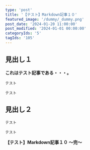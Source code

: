 ```yaml
---
type: 'post'
title: '【テスト】Markdown記事１０'
featured_image: '/dummy/_dummy.png'
post_date: '2024-01-20 11:00:00'
post_modified: '2024-01-01 00:00:00'
categoryIds: '5'
tagIds: '105'
---
```


## 見出し１

<strong>これはテスト記事である・・・。</strong>

```talk:l:m:1
テスト
```

```talk:r:e:1
テスト
```

## 見出し２

```talk:l:m:3
テスト
```

```talk:r:e:1
テスト
```

<strong>【テスト】Markdown記事１０ 〜完〜</strong>
